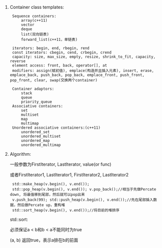 1. Container class templates:

        Sequence containers:
            array(c++11)
            vector
            deque
            list(双向链表)
            forward_list(c++11，单链表)

        iterators: begin, end, rbegin, rend
        const iterators: cbegin, cend, crbegin, crend
        capacity: size, max_size, empty, resize, shrink_to_fit, capacity, reverse
        element access: front, back, operator[], at
        modifiers: assign(赋初值), emplace(构造并且插入元素), insert, erase, emplace_back, push_back, pop_back, emplace_front, push_front, pop_front, clear, swap(交换两个container)

        Container adaptors:
            stack
            queue
            priority_queue
        Associative containers:
            set
            multiset
            map
            multimap
        Unordered associative containers:(c++11)
            unordered_set
            unordered_multiset
            unordered_map
            unordered_multimap

2. Algorithm:

    一般参数为FirstIterator, LastIterator, value(or func)

    或者FirstIterator1, LastIterator1, FirstIterator2, LastIterator2

        std::make_heap(v.begin(), v.end());
        std::pop_heap(v.begin(), v.end()); v.pop_back();//相当于先做Percate down, 将最值移到尾部，然后就可以pop出来
        v.push_back(99); std::push_heap(v.begin(), v.end());//先在尾部插入数据，然后做Percate up，重构堆
        std::sort_heap(v.begin(), v.end());//将目前的堆排序

    std::sort:

    必须保证a < b和b < a不能同时为true

    (a, b) 返回true，表示a排在b的前面
